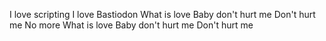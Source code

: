 I love scripting
I love Bastiodon
What is love
Baby don't hurt me
Don't hurt me
No more
What is love
Baby don't hurt me
Don't hurt me

